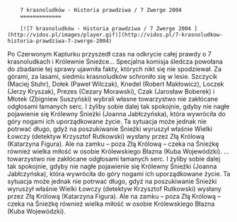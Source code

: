 
        7 krasnoludków - Historia prawdziwa / 7 Zwerge 2004 
        =============
        
        [![7 krasnoludków - Historia prawdziwa / 7 Zwerge 2004 ](http://vidos.pl/images/player.gif)](http://vidos.pl/7-krasnoludkow-historia-prawdziwa-7-zwerge-2004)
        
        
 Po Czerwonym Kapturku przyszedł czas na odkrycie całej prawdy o 7 krasnoludkach i Królewnie Śnieżce... Specjalna komisja śledcza powołana do zbadanie tej sprawy ujawniła fakty, których nikt się nie spodziewał. Za górami, za lasami, siedmiu krasnoludków schroniło się w lesie. Szczycik (Maciej Stuhr), Dołek (Paweł Wilczak), Knedel (Robert Makłowicz), Loczek (Jerzy Kryszak), Prezes (Cezary Morawski), Czak (Jarosław Boberek) i Młotek (Zbigniew Suszyński) wybrali własne towarzystwo nie zakłócane odgłosami łamanych serc. I żyliby sobie dalej tak spokojnie, gdyby nie nagłe pojawienie się Królewny Śnieżki (Joanna Jabłczyńska), która wywróciła do góry nogami ich uporządkowane życie. Ta sytuacja może jednak nie potrwać długo, gdyż na poszukiwanie Śnieżki wyruszył właśnie Wielki Łowczy (detektyw Krzysztof Rutkowski) wysłany przez Złą Królową (Katarzyna Figura). Ale na zamku – poza Złą Królową – czeka na Śnieżkę również wielka miłość w osobie Królewskiego Błazna (Kuba Wojewódzki).  ... towarzystwo nie zakłócane odgłosami łamanych serc. I żyliby sobie dalej tak spokojnie, gdyby nie nagłe pojawienie się Królewny Śnieżki (Joanna Jabłczyńska), która wywróciła do góry nogami ich uporządkowane życie. Ta sytuacja może jednak nie potrwać długo, gdyż na poszukiwanie Śnieżki wyruszył właśnie Wielki Łowczy (detektyw Krzysztof Rutkowski) wysłany przez Złą Królową (Katarzyna Figura). Ale na zamku – poza Złą Królową – czeka na Śnieżkę również wielka miłość w osobie Królewskiego Błazna (Kuba Wojewódzki).
    